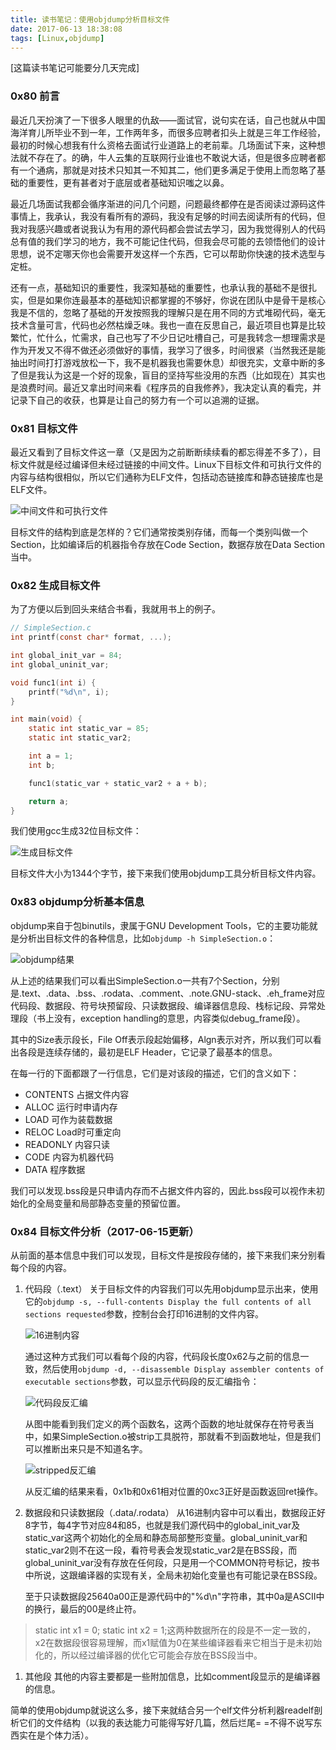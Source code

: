 ```yaml
---
title: 读书笔记：使用objdump分析目标文件
date: 2017-06-13 18:38:08
tags: [Linux,objdump]
---
```


[这篇读书笔记可能要分几天完成]

### 0x80 前言

最近几天扮演了一下很多人眼里的仇敌——面试官，说句实在话，自己也就从中国海洋育儿所毕业不到一年，工作两年多，而很多应聘者扣头上就是三年工作经验，最初的时候心想我有什么资格去面试行业道路上的老前辈。几场面试下来，这种想法就不存在了。的确，牛人云集的互联网行业谁也不敢说大话，但是很多应聘者都有一个通病，那就是对技术只知其一不知其二，他们更多满足于使用上而忽略了基础的重要性，更有甚者对于底层或者基础知识嗤之以鼻。

最近几场面试我都会循序渐进的问几个问题，问题最终都停在是否阅读过源码这件事情上，我承认，我没有看所有的源码，我没有足够的时间去阅读所有的代码，但我对我感兴趣或者说我认为有用的源代码都会尝试去学习，因为我觉得别人的代码总有值的我们学习的地方，我不可能记住代码，但我会尽可能的去领悟他们的设计思想，说不定哪天你也会需要开发这样一个东西，它可以帮助你快速的技术选型与定桩。

还有一点，基础知识的重要性，我深知基础的重要性，也承认我的基础不是很扎实，但是如果你连最基本的基础知识都掌握的不够好，你说在团队中是骨干是核心我是不信的，忽略了基础的开发按照我的理解只是在用不同的方式堆砌代码，毫无技术含量可言，代码也必然枯燥乏味。我也一直在反思自己，最近项目也算是比较繁忙，忙什么，忙需求，自己也写了不少日记吐槽自己，可是我转念一想理需求是作为开发又不得不做还必须做好的事情，我学习了很多，时间很紧（当然我还是能抽出时间打打游戏放松一下，我不是机器我也需要休息）却很充实，文章中断的多了但是我认为这是一个好的现象，盲目的坚持写些没用的东西（比如现在）其实也是浪费时间。最近又拿出时间来看《程序员的自我修养》，我决定认真的看完，并记录下自己的收获，也算是让自己的努力有一个可以追溯的证据。

### 0x81 目标文件

最近又看到了目标文件这一章（又是因为之前断断续续看的都忘得差不多了），目标文件就是经过编译但未经过链接的中间文件。Linux下目标文件和可执行文件的内容与结构很相似，所以它们通称为ELF文件，包括动态链接库和静态链接库也是ELF文件。

![中间文件和可执行文件](/images/2017_06_13_01.png)

目标文件的结构到底是怎样的？它们通常按类别存储，而每一个类别叫做一个Section，比如编译后的机器指令存放在Code Section，数据存放在Data Section当中。

### 0x82 生成目标文件

为了方便以后到回头来结合书看，我就用书上的例子。

```C
// SimpleSection.c
int printf(const char* format, ...);

int global_init_var = 84;
int global_uninit_var;

void func1(int i) {
    printf("%d\n", i);
}

int main(void) {
    static int static_var = 85;
    static int static_var2;

    int a = 1;
    int b;

    func1(static_var + static_var2 + a + b);

    return a;
}

```

我们使用gcc生成32位目标文件：

![生成目标文件](/images/2017_06_13_02.png)

目标文件大小为1344个字节，接下来我们使用objdump工具分析目标文件内容。

<!--more-->

### 0x83 objdump分析基本信息

objdump来自于包binutils，隶属于GNU Development Tools，它的主要功能就是分析出目标文件的各种信息，比如`objdump -h SimpleSection.o`：

![objdump结果](/images/2017_06_13_03.png)

从上述的结果我们可以看出SimpleSection.o一共有7个Section，分别是.text、.data、.bss、.rodata、.comment、.note.GNU-stack、.eh_frame对应代码段、数据段、符号块预留段、只读数据段、编译器信息段、栈标记段、异常处理段（书上没有，exception handling的意思，内容类似debug_frame段）。

其中的Size表示段长，File Off表示段起始偏移，Algn表示对齐，所以我们可以看出各段是连续存储的，最初是ELF Header，它记录了最基本的信息。

在每一行的下面都跟了一行信息，它们是对该段的描述，它们的含义如下：

* CONTENTS 占据文件内容
* ALLOC 运行时申请内存
* LOAD 可作为装载数据
* RELOC Load时可重定向
* READONLY 内容只读
* CODE 内容为机器代码
* DATA 程序数据

我们可以发现.bss段是只申请内存而不占据文件内容的，因此.bss段可以视作未初始化的全局变量和局部静态变量的预留位置。

### 0x84 目标文件分析（2017-06-15更新）

从前面的基本信息中我们可以发现，目标文件是按段存储的，接下来我们来分别看每个段的内容。

1. 代码段（.text）
    关于目标文件的内容我们可以先用objdump显示出来，使用它的`objdump -s, --full-contents Display the full contents of all sections requested`参数，控制台会打印16进制的文件内容。

    ![16进制内容](/images/2017_06_15_01.png)

    通过这种方式我们可以看每个段的内容，代码段长度0x62与之前的信息一致，然后使用`objdump -d, --disassemble Display assembler contents of executable sections`参数，可以显示代码段的反汇编指令：

    ![代码段反汇编](/images/2017_06_15_02.png)

    从图中能看到我们定义的两个函数名，这两个函数的地址就保存在符号表当中，如果SimpleSection.o被strip工具脱符，那就看不到函数地址，但是我们可以推断出来只是不知道名字。

    ![stripped反汇编](/images/2017_06_15_03.png)

    从反汇编的结果来看，0x1b和0x61相对位置的0xc3正好是函数返回ret操作。

1. 数据段和只读数据段（.data/.rodata）
    从16进制内容中可以看出，数据段正好8字节，每4字节对应84和85，也就是我们源代码中的global_init_var及static_var这两个初始化的全局和静态局部整形变量。global_uninit_var和static_var2则不在这一段，看符号表会发现static_var2是在BSS段，而global_uninit_var没有存放在任何段，只是用一个COMMON符号标记，按书中所说，这跟编译器的实现有关，全局未初始化变量也有可能记录在BSS段。

    至于只读数据段25640a00正是源代码中的"%d\n"字符串，其中0a是ASCII中的换行，最后的00是终止符。

> static int x1 = 0; static int x2 = 1;这两种数据所在的段是不一定一致的，x2在数据段很容易理解，而x1赋值为0在某些编译器看来它相当于是未初始化的，所以经过编译器的优化它可能会存放在BSS段当中。

1. 其他段
    其他的内容主要都是一些附加信息，比如comment段显示的是编译器的信息。

简单的使用objdump就说这么多，接下来就结合另一个elf文件分析利器readelf剖析它们的文件结构（以我的表达能力可能得写好几篇，然后烂尾= =不得不说写东西实在是个体力活）。
